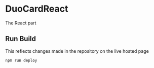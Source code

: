 # DuoCardReact
The React part

## Run Build
This reflects changes made in the repository on the live hosted page

    npm run deploy